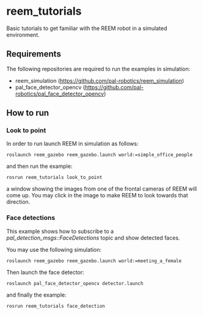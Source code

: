 # reem_tutorials

Basic tutorials to get familiar with the REEM robot in a simulated environment.

## Requirements

The following repositories are required to run the examples in simulation:

* reem_simulation (https://github.com/pal-robotics/reem_simulation)
* pal_face_detector_opencv (https://github.com/pal-robotics/pal_face_detector_opencv)

## How to run

### Look to point

In order to run launch REEM in simulation as follows:

```
roslaunch reem_gazebo reem_gazebo.launch world:=simple_office_people
```

and then run the example:

```
rosrun reem_tutorials look_to_point
``` 

a window showing the images from one of the frontal cameras of REEM will come up. You may click in the image to make REEM to look towards that direction.

### Face detections

This example shows how to subscribe to a _pal_detection_msgs::FaceDetections_ topic and show detected faces.

You may use the following simulation:

```
roslaunch reem_gazebo reem_gazebo.launch world:=meeting_a_female
```

Then launch the face detector:

```
roslaunch pal_face_detector_opencv detector.launch
``` 

and finally the example:

```
rosrun reem_tutorials face_detection
```


